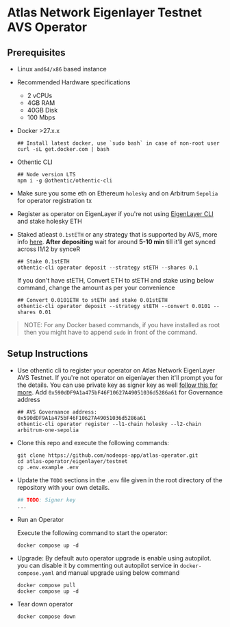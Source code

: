 # Atlas Network Eigenlayer Testnet AVS Operator

## Prerequisites

- Linux `amd64/x86` based instance
- Recommended Hardware specifications
  - 2 vCPUs
  - 4GB RAM
  - 40GB Disk
  - 100 Mbps
- Docker >27.x.x

  ```shell
  ## Install latest docker, use `sudo bash` in case of non-root user
  curl -sL get.docker.com | bash
  ```

- Othentic CLI

  ```shell
  ## Node version LTS
  npm i -g @othentic/othentic-cli
  ```

- Make sure you some eth on Ethereum `holesky` and on Arbitrum `Sepolia` for operator registration tx

- Register as operator on EigenLayer if you're not using [EigenLayer CLI](https://github.com/Layr-Labs/eigenlayer-cli/blob/master/README.md) and stake holesky ETH

- Staked atleast `0.1stETH` or any strategy that is supported by AVS, more info [here](https://docs.othentic.xyz/main/avs-framework/quick-start#activate-your-operator-by-depositing-into-eigenlayer). **After depositing** wait for around **5-10 min** till it'll get synced across l1/l2 by synceR

  ```shell
  ## Stake 0.1stETH
  othentic-cli operator deposit --strategy stETH --shares 0.1
  ```

  If you don't have stETH, Convert ETH to stETH and stake using below command, change the amount as per your convenience

  ```shell
  ## Convert 0.0101ETH to stETH and stake 0.01stETH
  othentic-cli operator deposit --strategy stETH --convert 0.0101 --shares 0.01
  ```

> NOTE: For any Docker based commands, if you have installed as root then you might have to append `sudo` in front of the command.

## Setup Instructions

- Use othentic cli to register your operator on Atlas Network EigenLayer AVS Testnet. If you're not operator on eigenlayer then it'll prompt you for the details. You can use private key as signer key as well [follow this for more](https://docs.othentic.xyz/main/avs-framework/othentic-cli/private-key-management). Add `0x590dDF9A1a475bF46F10627A49051036d5286a61` for Governance address

  ```shell
  ## AVS Governance address: 0x590dDF9A1a475bF46F10627A49051036d5286a61
  othentic-cli operator register --l1-chain holesky --l2-chain arbitrum-one-sepolia
  ```

-
  Clone this repo and execute the following commands:

  ```shell
  git clone https://github.com/nodeops-app/atlas-operator.git
  cd atlas-operator/eigenlayer/testnet
  cp .env.example .env
  ```

-
  Update the `TODO` sections in the `.env` file given in the root directory of the repository with your own details.

  ```bash
  ## TODO: Signer key
  ...
  ```

-
  Run an Operator

   Execute the following command to start the operator:

   ```shell
   docker compose up -d
   ```

- Upgrade: By default auto operator upgrade is enable using autopilot. you can disable it by commenting out autopilot service in `docker-compose.yaml` and manual upgrade using below command

  ```shell
  docker compose pull
  docker compose up -d
  ```

-
  Tear down operator

  ```bash
  docker compose down
  ```
